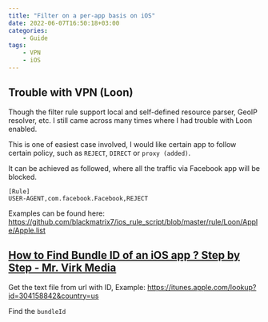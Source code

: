 ```yaml
---
title: "Filter on a per-app basis on iOS"
date: 2022-06-07T16:50:18+03:00
categories:
    - Guide
tags:
    - VPN
    - iOS
---
```


## Trouble with VPN (Loon)

Though the filter rule support local and self-defined resource parser, GeoIP resolver, etc. 
I still came across many times where I had trouble with Loon enabled.

This is one of easiest case involved, I would like certain app to follow certain policy,
such as `REJECT`, `DIRECT` or `proxy (added)`.

It can be achieved as followed, where all the traffic via Facebook app will be blocked.

```
[Rule]
USER-AGENT,com.facebook.Facebook,REJECT
```

Examples can be found here: https://github.com/blackmatrix7/ios_rule_script/blob/master/rule/Loon/Apple/Apple.list

## [How to Find Bundle ID of an iOS app ? Step by Step - Mr. Virk Media](https://mrvirk.com/how-to-find-app-bundle-id-ios.html)

Get the text file from url with ID, Example: https://itunes.apple.com/lookup?id=304158842&country=us

Find the `bundleId`